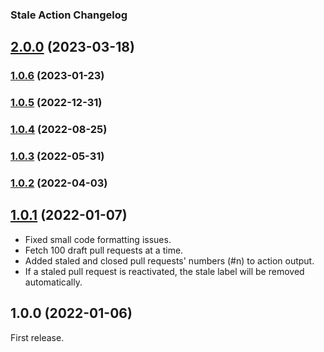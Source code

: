 ### Stale Action Changelog

## [2.0.0](https://github.com/multitheftauto/stale-action/compare/v1.0.6...v2.0.0) (2023-03-18)

### [1.0.6](https://github.com/multitheftauto/stale-action/compare/v1.0.4...v1.0.6) (2023-01-23)

### [1.0.5](https://github.com/multitheftauto/stale-action/compare/v1.0.4...v1.0.5) (2022-12-31)

### [1.0.4](https://github.com/multitheftauto/stale-action/compare/v1.0.3...v1.0.4) (2022-08-25)

### [1.0.3](https://github.com/multitheftauto/stale-action/compare/v1.0.2...v1.0.3) (2022-05-31)

### [1.0.2](https://github.com/multitheftauto/stale-action/compare/v1.0.1...v1.0.2) (2022-04-03)

## [1.0.1](https://github.com/multitheftauto/stale-action/compare/v1.0.0...v1.0.1) (2022-01-07)

- Fixed small code formatting issues.
- Fetch 100 draft pull requests at a time.
- Added staled and closed pull requests' numbers (#n) to action output.
- If a staled pull request is reactivated, the stale label will be removed automatically.

## 1.0.0 (2022-01-06)

First release.
